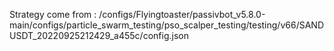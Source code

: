 Strategy come from : /configs/Flyingtoaster/passivbot_v5.8.0-main/configs/particle_swarm_testing/pso_scalper_testing/testing/v66/SANDUSDT_20220925212429_a455c/config.json